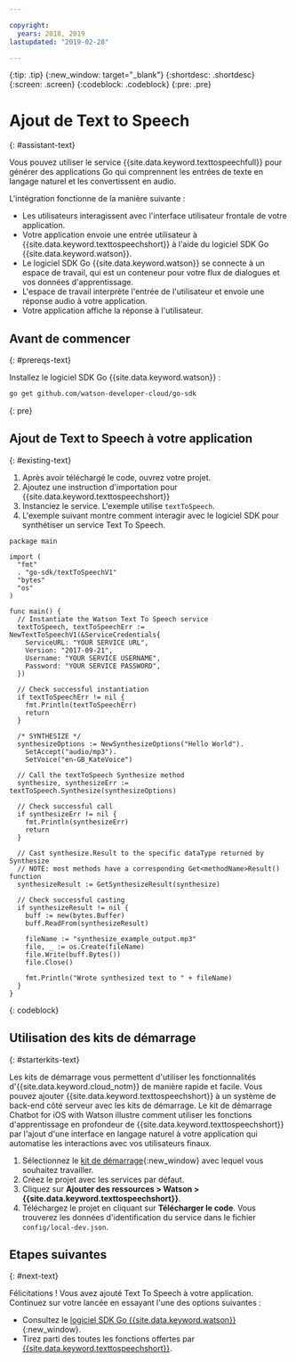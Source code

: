 ```yaml
---

copyright:
  years: 2018, 2019
lastupdated: "2019-02-28"

---
```


{:tip: .tip}
{:new_window: target="_blank"}
{:shortdesc: .shortdesc}
{:screen: .screen}
{:codeblock: .codeblock}
{:pre: .pre}

# Ajout de Text to Speech 
{: #assistant-text}

Vous pouvez utiliser le service {{site.data.keyword.texttospeechfull}} pour générer des applications Go qui comprennent les entrées de texte en langage naturel et les convertissent en audio. 

L'intégration fonctionne de la manière suivante :

* Les utilisateurs interagissent avec l'interface utilisateur frontale de votre application.
* Votre application envoie une entrée utilisateur à {{site.data.keyword.texttospeechshort}} à l'aide du logiciel SDK Go {{site.data.keyword.watson}}.
* Le logiciel SDK Go {{site.data.keyword.watson}} se connecte à un espace de travail, qui est un conteneur pour votre flux de dialogues et vos données d'apprentissage.
* L'espace de travail interprète l'entrée de l'utilisateur et envoie une réponse audio à votre application.
* Votre application affiche la réponse à l'utilisateur.

## Avant de commencer
{: #prereqs-text}

Installez le logiciel SDK Go {{site.data.keyword.watson}} :
```bash
go get github.com/watson-developer-cloud/go-sdk
```
{: pre}

## Ajout de Text to Speech à votre application
{: #existing-text}

1. Après avoir téléchargé le code, ouvrez votre projet. 
2. Ajoutez une instruction d'importation pour {{site.data.keyword.texttospeechshort}}
3. Instanciez le service. L'exemple utilise `textToSpeech`. 
4. L'exemple suivant montre comment interagir avec le logiciel SDK pour synthétiser un service Text To Speech.

```golang
package main

import (
  "fmt"
  . "go-sdk/textToSpeechV1"
  "bytes"
  "os"
)

func main() {
  // Instantiate the Watson Text To Speech service
  textToSpeech, textToSpeechErr := NewTextToSpeechV1(&ServiceCredentials{
    ServiceURL: "YOUR SERVICE URL",
    Version: "2017-09-21",
    Username: "YOUR SERVICE USERNAME",
    Password: "YOUR SERVICE PASSWORD",
  })

  // Check successful instantiation
  if textToSpeechErr != nil {
    fmt.Println(textToSpeechErr)
    return
  }

  /* SYNTHESIZE */
  synthesizeOptions := NewSynthesizeOptions("Hello World").
    SetAccept("audio/mp3").
    SetVoice("en-GB_KateVoice")

  // Call the textToSpeech Synthesize method
  synthesize, synthesizeErr := textToSpeech.Synthesize(synthesizeOptions)

  // Check successful call
  if synthesizeErr != nil {
    fmt.Println(synthesizeErr)
    return
  }

  // Cast synthesize.Result to the specific dataType returned by Synthesize
  // NOTE: most methods have a corresponding Get<methodName>Result() function
  synthesizeResult := GetSynthesizeResult(synthesize)

  // Check successful casting
  if synthesizeResult != nil {
    buff := new(bytes.Buffer)
    buff.ReadFrom(synthesizeResult)

    fileName := "synthesize_example_output.mp3"
    file, _ := os.Create(fileName)
    file.Write(buff.Bytes())
    file.Close()

    fmt.Println("Wrote synthesized text to " + fileName)
  }
}
```
{: codeblock}

## Utilisation des kits de démarrage
{: #starterkits-text}

Les kits de démarrage vous permettent d'utiliser les fonctionnalités d'{{site.data.keyword.cloud_notm}} de manière rapide et facile. Vous pouvez ajouter {{site.data.keyword.texttospeechshort}} à un système de back-end côté serveur avec les kits de démarrage. Le kit de démarrage Chatbot for iOS with Watson illustre comment utiliser les fonctions d'apprentissage en profondeur de {{site.data.keyword.texttospeechshort}} par l'ajout d'une interface en langage naturel à votre application qui automatise les interactions avec vos utilisateurs finaux.

1. Sélectionnez le [kit de démarrage](https://cloud.ibm.com/developer/appledevelopment/starter-kits){:new_window} avec lequel vous souhaitez travailler.
2. Créez le projet avec les services par défaut.
3. Cliquez sur **Ajouter des ressources > Watson > {{site.data.keyword.texttospeechshort}}**.
4. Téléchargez le projet en cliquant sur **Télécharger le code**. Vous trouverez les données d'identification du service dans le fichier `config/local-dev.json`.

## Etapes suivantes
{: #next-text}

Félicitations ! Vous avez ajouté Text To Speech à votre application. Continuez sur votre lancée en essayant l'une des options suivantes :
* Consultez le [logiciel SDK Go {{site.data.keyword.watson}} ](https://github.com/watson-developer-cloud/go-sdk){:new_window}.
* Tirez parti des toutes les fonctions offertes par [{{site.data.keyword.texttospeechshort}}](/docs/services/text_to_speech/index.html).
